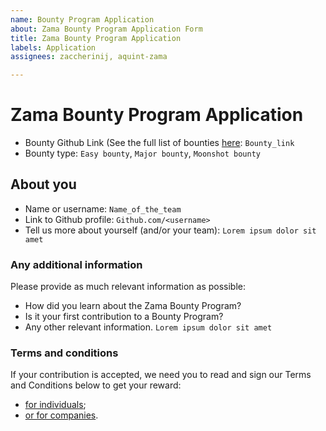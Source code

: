 ```yaml
---
name: Bounty Program Application
about: Zama Bounty Program Application Form
title: Zama Bounty Program Application
labels: Application
assignees: zaccherinij, aquint-zama

---
```


# **Zama Bounty Program Application**

- Bounty Github Link (See the full list of bounties [here](https://github.com/zama-ai/bounty-program/tree/main/Bounties): `Bounty_link`
- Bounty type: `Easy bounty`, `Major bounty`, `Moonshot bounty`

## **About you**

- Name or username: `Name_of_the_team`
- Link to Github profile: `Github.com/<username>`
- Tell us more about yourself (and/or your team): `Lorem ipsum dolor sit amet`

### **Any additional information**

Please provide as much relevant information as possible:
 - How did you learn about the Zama Bounty Program?
 - Is it your first contribution to a Bounty Program?
 - Any other relevant information.
`Lorem ipsum dolor sit amet`

### **Terms and conditions**

If your contribution is accepted, we need you to read and sign our Terms and Conditions below to get your reward:
- [for individuals](https://na3.docusign.net/Member/PowerFormSigning.aspx?PowerFormId=481a39f4-8105-4260-9fcd-59d9fa967543&env=na3&acct=df3f43e5-2075-42dd-a930-8635ec487e8f&v=2);
- [or for companies](https://na3.docusign.net/Member/PowerFormSigning.aspx?PowerFormId=29b850fc-ad19-4d09-9f49-b39bd8965bc0&env=na3&acct=df3f43e5-2075-42dd-a930-8635ec487e8f&v=2).
